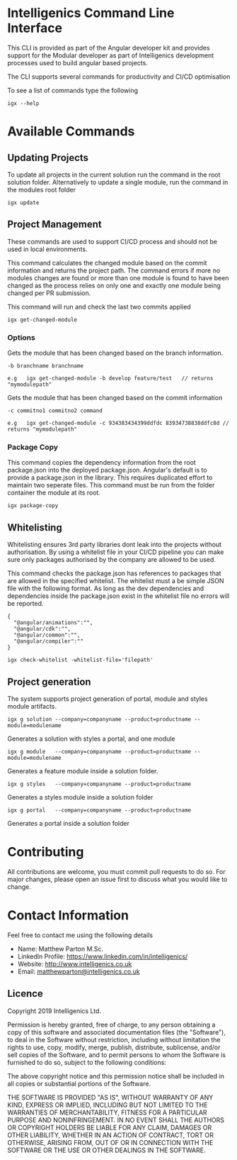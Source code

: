 # Intelligenics Command Line Interface

This CLI is provided as part of the Angular developer kit and provides support for the Modular developer as part of Intelligenics development processes used to build angular based projects. 

The CLI supports several commands for productivity and CI/CD optimisation

To see a list of commands type the following

```
igx --help
``` 

# Available Commands 
## Updating Projects
To update all projects in the current solution run the command in the root solution folder. Alternatively to update a single module, run the command in the modules root folder

```            
igx update
```

## Project Management

These commands are used to support CI/CD process and should not be used in local environments.

This command calculates the changed module based on the commit information and returns the project path. The command errors if more no modules changes are found or more than one module is found to have been changed as the process relies on only one and exactly one module being changed per PR submission.

This command will run and check the last two commits applied
```
igx get-changed-module
```       

### Options
          
Gets the module that has been changed based on the branch information.

```
-b branchname branchname
```   
```
e.g   igx get-changed-module -b develop feature/test   // returns "mymodulepath"
```
Gets the module that has been changed based on the commit information   
```
-c commitno1 commitno2 command
```
```            
e.g   igx get-changed-module -c 934383434399ddfdc 83934738838ddfc8d // returns "mymodulepath"
``` 

### Package Copy
This command copies the dependency information from the root package.json into the deployed package.json. Angular's default is to provide a package.json in the library. This requires duplicated effort to maintain two seperate files. This command must be run from the folder container the module at its root. 
```
igx package-copy 
```

## Whitelisting
Whitelisting ensures 3rd party libraries dont leak into the projects without authorisation. By using a whitelist file in your CI/CD pipeline you can make sure only packages authorised by the company are allowed to be used. 

This command checks the package.json has references to packages that are allowed in the specified whitelist. The whitelist must a be simple JSON file with the following format. As long as the dev dependencies and dependencies inside the package.json exist in the whitelist file no errors will be reported. 

```
{
  "@angular/animations":"",
  "@angular/cdk":"",
  "@angular/common":"",
  "@angular/compiler":""
}
```
```
igx check-whitelist -whitelist-file='filepath'
```

## Project generation
The system supports project generation of portal, module and styles module artifacts. 


```
igx g solution --company=companyname --product=productname --module=modulename     
```
Generates a solution with styles a portal, and one module
```
igx g module   --company=companyname --product=productname --module=modulename     
```
Generates a feature module inside a solution folder.
```
igx g styles   --company=companyname --product=productname
```
Generates a styles module inside a solution folder
```            
igx g portal   --company=companyname --product=productname
```
Generates a portal inside a solution folder


# Contributing
All contributions are welcome, you must commit pull requests to do so. For major changes, please open an issue first to discuss what you would like to change.

# Contact Information

Feel free to contact me using the following details

- Name: Matthew Parton M.Sc.
- LinkedIn Profile: https://www.linkedin.com/in/intelligenics/
- Website: http://www.intelligenics.co.uk
- Email: matthewparton@intelligenics.co.uk

## Licence
Copyright 2019  Intelligenics Ltd.

Permission is hereby granted, free of charge, to any person obtaining a copy of this software and associated documentation files (the "Software"), to deal in the Software without restriction, including without limitation the rights to use, copy, modify, merge, publish, distribute, sublicense, and/or sell copies of the Software, and to permit persons to whom the Software is furnished to do so, subject to the following conditions:

The above copyright notice and this permission notice shall be included in all copies or substantial portions of the Software.

THE SOFTWARE IS PROVIDED "AS IS", WITHOUT WARRANTY OF ANY KIND, EXPRESS OR IMPLIED, INCLUDING BUT NOT LIMITED TO THE WARRANTIES OF MERCHANTABILITY, FITNESS FOR A PARTICULAR PURPOSE AND NONINFRINGEMENT. IN NO EVENT SHALL THE AUTHORS OR COPYRIGHT HOLDERS BE LIABLE FOR ANY CLAIM, DAMAGES OR OTHER LIABILITY, WHETHER IN AN ACTION OF CONTRACT, TORT OR OTHERWISE, ARISING FROM, OUT OF OR IN CONNECTION WITH THE SOFTWARE OR THE USE OR OTHER DEALINGS IN THE SOFTWARE.
